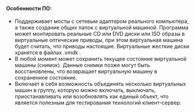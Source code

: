 #### Особенности ПО:
+ Поддерживает мосты с сетевым адаптером реального компьютера, а также создание общих папок с виртуальной машиной. Программа может монтировать реальные CD или DVD диски или ISO образы в виртуальные оптические приводы, при этом виртуальная машина будет считать, что приводы настоящие. Виртуальные жесткие диски хранятся в файлах .vmdk .
+ В любой момент может сохранить текущее состояние виртуальной машины (снимок). Данные снимки позже могут быть восстановлены, что возвращает виртуальную машину в сохраненное состояние.
+ Включает в себя возможность объединять несколько виртуальных машин в группу, которую можно включать, выключать, приостанавливать или возобновлять как единый объект, что является полезным для тестирования технологий клиент-сервер.

<!-- _footer: VMware Workstation [Электронный ресурс]. URL: https://ru.wikipedia.org/wiki/VMware_Workstation (дата обращения: 14.04.2020)-->